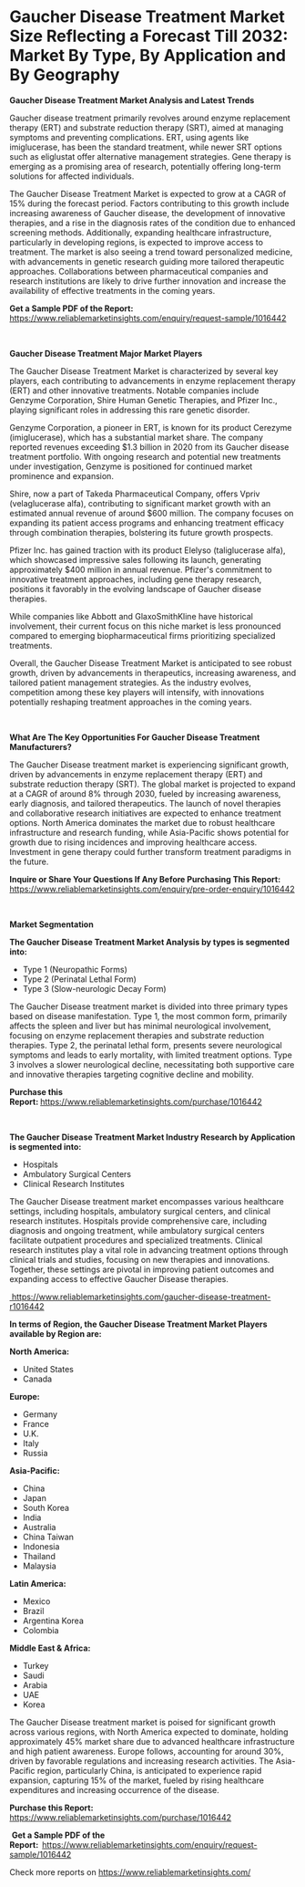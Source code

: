 <p><h1>Gaucher Disease Treatment Market Size Reflecting a Forecast Till 2032: Market By Type, By Application and By Geography</h1></p><p><strong>Gaucher Disease Treatment Market Analysis and Latest Trends</strong></p>
<p><p>Gaucher disease treatment primarily revolves around enzyme replacement therapy (ERT) and substrate reduction therapy (SRT), aimed at managing symptoms and preventing complications. ERT, using agents like imiglucerase, has been the standard treatment, while newer SRT options such as eliglustat offer alternative management strategies. Gene therapy is emerging as a promising area of research, potentially offering long-term solutions for affected individuals.</p><p>The Gaucher Disease Treatment Market is expected to grow at a CAGR of 15% during the forecast period. Factors contributing to this growth include increasing awareness of Gaucher disease, the development of innovative therapies, and a rise in the diagnosis rates of the condition due to enhanced screening methods. Additionally, expanding healthcare infrastructure, particularly in developing regions, is expected to improve access to treatment. The market is also seeing a trend toward personalized medicine, with advancements in genetic research guiding more tailored therapeutic approaches. Collaborations between pharmaceutical companies and research institutions are likely to drive further innovation and increase the availability of effective treatments in the coming years.</p></p>
<p><strong>Get a Sample PDF of the Report:&nbsp;</strong> <a href="https://www.reliablemarketinsights.com/enquiry/request-sample/1016442?utm_campaign=2182&utm_medium=2&utm_source=Github&utm_content=ia&utm_term=06032025&utm_id=gaucher-disease-treatment">https://www.reliablemarketinsights.com/enquiry/request-sample/1016442</a></p>
<p>&nbsp;</p>
<p><strong>Gaucher Disease Treatment Major Market Players</strong></p>
<p><p>The Gaucher Disease Treatment Market is characterized by several key players, each contributing to advancements in enzyme replacement therapy (ERT) and other innovative treatments. Notable companies include Genzyme Corporation, Shire Human Genetic Therapies, and Pfizer Inc., playing significant roles in addressing this rare genetic disorder.</p><p>Genzyme Corporation, a pioneer in ERT, is known for its product Cerezyme (imiglucerase), which has a substantial market share. The company reported revenues exceeding $1.3 billion in 2020 from its Gaucher disease treatment portfolio. With ongoing research and potential new treatments under investigation, Genzyme is positioned for continued market prominence and expansion.</p><p>Shire, now a part of Takeda Pharmaceutical Company, offers Vpriv (velaglucerase alfa), contributing to significant market growth with an estimated annual revenue of around $600 million. The company focuses on expanding its patient access programs and enhancing treatment efficacy through combination therapies, bolstering its future growth prospects.</p><p>Pfizer Inc. has gained traction with its product Elelyso (taliglucerase alfa), which showcased impressive sales following its launch, generating approximately $400 million in annual revenue. Pfizer's commitment to innovative treatment approaches, including gene therapy research, positions it favorably in the evolving landscape of Gaucher disease therapies.</p><p>While companies like Abbott and GlaxoSmithKline have historical involvement, their current focus on this niche market is less pronounced compared to emerging biopharmaceutical firms prioritizing specialized treatments.</p><p>Overall, the Gaucher Disease Treatment Market is anticipated to see robust growth, driven by advancements in therapeutics, increasing awareness, and tailored patient management strategies. As the industry evolves, competition among these key players will intensify, with innovations potentially reshaping treatment approaches in the coming years.</p></p>
<p>&nbsp;</p>
<p><strong>What Are The Key Opportunities For Gaucher Disease Treatment Manufacturers?</strong></p>
<p><p>The Gaucher Disease treatment market is experiencing significant growth, driven by advancements in enzyme replacement therapy (ERT) and substrate reduction therapy (SRT). The global market is projected to expand at a CAGR of around 8% through 2030, fueled by increasing awareness, early diagnosis, and tailored therapeutics. The launch of novel therapies and collaborative research initiatives are expected to enhance treatment options. North America dominates the market due to robust healthcare infrastructure and research funding, while Asia-Pacific shows potential for growth due to rising incidences and improving healthcare access. Investment in gene therapy could further transform treatment paradigms in the future.</p></p>
<p><strong>Inquire or Share Your Questions If Any Before Purchasing This Report:</strong> <a href="https://www.reliablemarketinsights.com/enquiry/pre-order-enquiry/1016442?utm_campaign=2182&utm_medium=2&utm_source=Github&utm_content=ia&utm_term=06032025&utm_id=gaucher-disease-treatment">https://www.reliablemarketinsights.com/enquiry/pre-order-enquiry/1016442</a></p>
<p>&nbsp;</p>
<p><strong>Market Segmentation</strong></p>
<p><strong>The Gaucher Disease Treatment Market Analysis by types is segmented into:</strong></p>
<p><ul><li>Type 1 (Neuropathic Forms)</li><li>Type 2 (Perinatal Lethal Form)</li><li>Type 3 (Slow-neurologic Decay Form)</li></ul></p>
<p><p>The Gaucher Disease treatment market is divided into three primary types based on disease manifestation. Type 1, the most common form, primarily affects the spleen and liver but has minimal neurological involvement, focusing on enzyme replacement therapies and substrate reduction therapies. Type 2, the perinatal lethal form, presents severe neurological symptoms and leads to early mortality, with limited treatment options. Type 3 involves a slower neurological decline, necessitating both supportive care and innovative therapies targeting cognitive decline and mobility.</p></p>
<p><strong>Purchase this Report:&nbsp;</strong><a href="https://www.reliablemarketinsights.com/purchase/1016442?utm_campaign=2182&utm_medium=2&utm_source=Github&utm_content=ia&utm_term=06032025&utm_id=gaucher-disease-treatment">https://www.reliablemarketinsights.com/purchase/1016442</a></p>
<p>&nbsp;</p>
<p><strong>The Gaucher Disease Treatment Market Industry Research by Application is segmented into:</strong></p>
<p><ul><li>Hospitals</li><li>Ambulatory Surgical Centers</li><li>Clinical Research Institutes</li></ul></p>
<p><p>The Gaucher Disease treatment market encompasses various healthcare settings, including hospitals, ambulatory surgical centers, and clinical research institutes. Hospitals provide comprehensive care, including diagnosis and ongoing treatment, while ambulatory surgical centers facilitate outpatient procedures and specialized treatments. Clinical research institutes play a vital role in advancing treatment options through clinical trials and studies, focusing on new therapies and innovations. Together, these settings are pivotal in improving patient outcomes and expanding access to effective Gaucher Disease therapies.</p></p>
<p><a href="https://www.reliablemarketinsights.com/gaucher-disease-treatment-r1016442?utm_campaign=2182&utm_medium=2&utm_source=Github&utm_content=ia&utm_term=06032025&utm_id=gaucher-disease-treatment">&nbsp;https://www.reliablemarketinsights.com/gaucher-disease-treatment-r1016442</a></p>
<p><strong>In terms of Region, the Gaucher Disease Treatment Market Players available by Region are:</strong></p>
<p>
    <p> <strong> North America: </strong>
        <ul>
            <li>United States</li>
            <li>Canada</li>
        </ul>
        </p> 
    <p> <strong> Europe: </strong>
        <ul>
            <li>Germany</li>
            <li>France</li>
            <li>U.K.</li>
            <li>Italy</li>
            <li>Russia</li>
        </ul>
        </p> 
    <p> <strong> Asia-Pacific: </strong>
        <ul>
            <li>China</li>
            <li>Japan</li>
            <li>South Korea</li>
            <li>India</li>
            <li>Australia</li>
            <li>China Taiwan</li>
            <li>Indonesia</li>
            <li>Thailand</li>
            <li>Malaysia</li>
        </ul>
        </p> 
    <p> <strong> Latin America: </strong>
        <ul>
            <li>Mexico</li>
            <li>Brazil</li>
            <li>Argentina Korea</li>
            <li>Colombia</li>
        </ul>
        </p> 
    <p> <strong> Middle East & Africa: </strong>
        <ul>
            <li>Turkey</li>
            <li>Saudi</li>
            <li>Arabia</li>
            <li>UAE</li>
            <li>Korea</li>
        </ul>
    </p>
    </p>
<p><p>The Gaucher Disease treatment market is poised for significant growth across various regions, with North America expected to dominate, holding approximately 45% market share due to advanced healthcare infrastructure and high patient awareness. Europe follows, accounting for around 30%, driven by favorable regulations and increasing research activities. The Asia-Pacific region, particularly China, is anticipated to experience rapid expansion, capturing 15% of the market, fueled by rising healthcare expenditures and increasing occurrence of the disease.</p></p>
<p><strong>Purchase this Report: </strong><a href="https://www.reliablemarketinsights.com/purchase/1016442?utm_campaign=2182&utm_medium=2&utm_source=Github&utm_content=ia&utm_term=06032025&utm_id=gaucher-disease-treatment">https://www.reliablemarketinsights.com/purchase/1016442</a></p>
<p>&nbsp;<strong>Get a Sample PDF of the Report:&nbsp;&nbsp;</strong><a href="https://www.reliablemarketinsights.com/enquiry/request-sample/1016442?utm_campaign=2182&utm_medium=2&utm_source=Github&utm_content=ia&utm_term=06032025&utm_id=gaucher-disease-treatment">https://www.reliablemarketinsights.com/enquiry/request-sample/1016442</a></p>
<p><strong></strong></p>
<p>Check more reports on <a href="https://www.reliablemarketinsights.com/?utm_campaign=2182&utm_medium=2&utm_source=Github&utm_content=ia&utm_term=06032025&utm_id=gaucher-disease-treatment">https://www.reliablemarketinsights.com/</a></p>